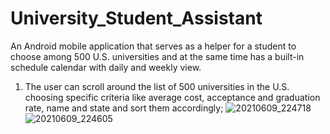 # University_Student_Assistant

An Android mobile application that serves as a helper for a student to choose among 500 U.S. universities and 
at the same time has a built-in schedule calendar with daily and weekly view.

1) The user can scroll around the list of 500 universities in the U.S. choosing specific criteria like average cost, acceptance and graduation
rate, name and state and sort them accordingly;
![20210609_224718](https://user-images.githubusercontent.com/23497123/121540689-5daef780-ca0f-11eb-871f-7797b59832d8.jpg)  ![20210609_224605](https://user-images.githubusercontent.com/23497123/121540645-538cf900-ca0f-11eb-8952-1a49767ddb18.jpg)
